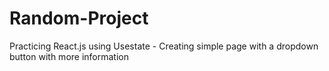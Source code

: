 # Random-Project
Practicing React.js using Usestate - Creating simple page with a dropdown button with more information 
